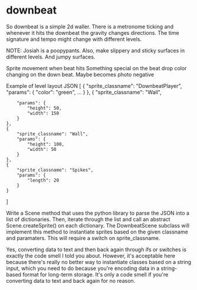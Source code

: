 # downbeat
So downbeat is a simple 2d waller.
There is a metronome ticking and whenever it hits the downbeat the gravity changes directions.
The time signature and tempo might change with different levels.

NOTE: Josiah is a poopypants. Also, make slippery and sticky surfaces in different levels. And jumpy surfaces.

Sprite movement when beat hits
Something special on the beat drop
color changing on the down beat. Maybe becomes photo negative

Example of level layout JSON
[
	{
		"sprite_classname": "DownbeatPlayer",
		"params": {
			"color": "green",
			...
		}
	},
	{
		"sprite_classname": "Wall",

		"params": {
			"height": 50,
			"width": 150
		}
	},
	{
		"sprite_classname": "Wall",
		"params": {
			"height": 100,
			"width": 50
		}
	},
	{
		"sprite_classname": "Spikes",
		"params": {
			"length": 20
		}
	}
]

Write a Scene method that uses the python library to parse the JSON into a list of dictionaries. Then, iterate through the list and call an abstract Scene.createSprite() on each dictionary. The DownbeatScene subclass will implement this method to instantiate sprites based on the given classname and paramaters. This will require a switch on sprite_classname.

Yes, converting data to text and then back again through ifs or switches is exactly the code smell I told you about. However, it's acceptable here because there's really no better way to instantiate classes based on a string input, which you need to do because you're encoding data in a string-based format for long-term storage. It's only a code smell if you're converting data to text and back again for no reason.